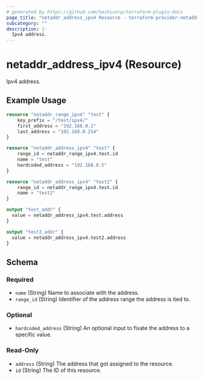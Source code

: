 ```yaml
---
# generated by https://github.com/hashicorp/terraform-plugin-docs
page_title: "netaddr_address_ipv4 Resource - terraform-provider-netaddr"
subcategory: ""
description: |-
  Ipv4 address.
---
```


# netaddr_address_ipv4 (Resource)

Ipv4 address.

## Example Usage

```terraform
resource "netaddr_range_ipv4" "test" {
    key_prefix = "/test/ipv4/"
    first_address = "192.168.0.1"
    last_address = "192.168.0.254"
}

resource "netaddr_address_ipv4" "test" {
    range_id = netaddr_range_ipv4.test.id
    name = "test"
    hardcoded_address = "192.168.0.5"
}

resource "netaddr_address_ipv4" "test2" {
    range_id = netaddr_range_ipv4.test.id
    name = "test2"
}

output "test_addr" {
  value = netaddr_address_ipv4.test.address
}

output "test2_addr" {
  value = netaddr_address_ipv4.test2.address
}
```

<!-- schema generated by tfplugindocs -->
## Schema

### Required

- `name` (String) Name to associate with the address.
- `range_id` (String) Identifier of the address range the address is tied to.

### Optional

- `hardcoded_address` (String) An optional input to fixate the address to a specific value.

### Read-Only

- `address` (String) The address that got assigned to the resource.
- `id` (String) The ID of this resource.
